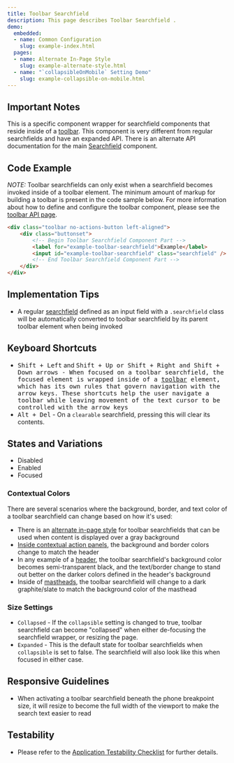 ```yaml
---
title: Toolbar Searchfield
description: This page describes Toolbar Searchfield .
demo:
  embedded:
  - name: Common Configuration
    slug: example-index.html
  pages:
  - name: Alternate In-Page Style
    slug: example-alternate-style.html
  - name: "`collapsibleOnMobile` Setting Demo"
    slug: example-collapsible-on-mobile.html
---
```


## Important Notes

This is a specific component wrapper for searchfield components that reside inside of a [toolbar]( ./toolbar). This component is very different from regular searchfields and have an expanded API. There is an alternate API documentation for the main [Searchfield]( ./searchfield) component.

## Code Example

*NOTE:* Toolbar searchfields can only exist when a searchfield becomes invoked inside of a toolbar element.  The minimum amount of markup for building a toolbar is present in the code sample below.  For more information about how to define and configure the toolbar component, please see the [toolbar API page]( ./toolbar).

```html
<div class="toolbar no-actions-button left-aligned">
    <div class="buttonset">
        <!-- Begin Toolbar Searchfield Component Part -->
        <label for="example-toolbar-searchfield">Example</label>
        <input id="example-toolbar-searchfield" class="searchfield" />
        <!-- End Toolbar Searchfield Component Part -->
    </div>
</div>
```

## Implementation Tips

- A regular [searchfield](./searchfield) defined as an input field with a `.searchfield` class will be automatically converted to toolbar searchfield by its parent toolbar element when being invoked

## Keyboard Shortcuts

- <kbd>Shift + Left</kbd> and <kbd>Shift + Up<kbd> or <kbd>Shift + Right</kbd> and <kbd>Shift + Down</kbd> arrows - When focused on a toolbar searchfield, the focused element is wrapped inside of a [toolbar]( ./toolbar) element, which has its own rules that govern navigation with the arrow keys.  These shortcuts help the user navigate a toolbar while leaving movement of the text cursor to be controlled with the arrow keys
- <kbd>Alt + Del</kbd> - On a `clearable` searchfield, pressing this will clear its contents.

## States and Variations

- Disabled
- Enabled
- Focused

### Contextual Colors

There are several scenarios where the background, border, and text color of a toolbar searchfield can change based on how it's used:

- There is an [alternate in-page style]( ../components/toolbarsearchfield/example-alternate-style) for toolbar searchfields that can be used when content is displayed over a gray background
- [Inside contextual action panels]( ../components/toolbarsearchfield/example-inside-contextual-panel.html), the background and border colors change to match the header
- In any example of a [header]( ./header), the toolbar searchfield's background color becomes semi-transparent black, and the text/border change to stand out better on the darker colors defined in the header's background
- Inside of [mastheads]( ./masthead), the toolbar searchfield will change to a dark graphite/slate to match the background color of the masthead

### Size Settings

- `Collapsed` - If the `collapsible` setting is changed to true, toolbar searchfield can become "collapsed" when either de-focusing the searchfield wrapper, or resizing the page.
- `Expanded` - This is the default state for toolbar searchfields when `collapsible` is set to false.  The searchfield will also look like this when focused in either case.

## Responsive Guidelines

- When activating a toolbar searchfield beneath the phone breakpoint size, it will resize to become the full width of the viewport to make the search text easier to read

## Testability

- Please refer to the [Application Testability Checklist](https://design.infor.com/resources/application-testability-checklist) for further details.
